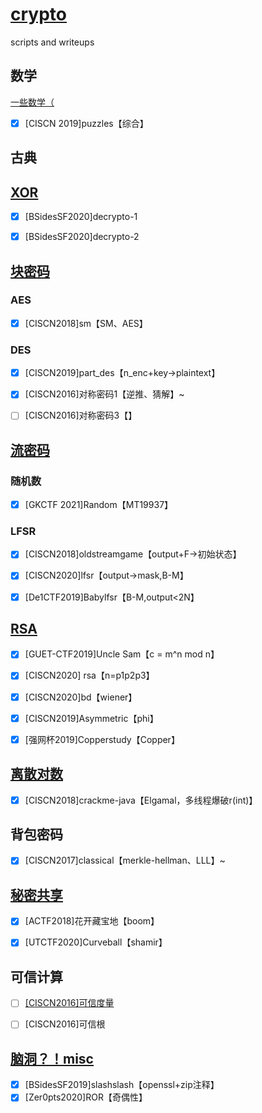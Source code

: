 # [crypto](https://blog.rexskz.info/2016-nationwide-ctf-first-writeup.html#toc-link-2)
 scripts and writeups

## 数学

[一些数学（](docs/math.md)

- [x] [CISCN 2019]puzzles【综合】


##  古典





## [XOR](docs/xor.md)



- [x] [BSidesSF2020]decrypto-1
- [x] [BSidesSF2020]decrypto-2



## [块密码](docs/block.md)

### AES

- [x] [CISCN2018]sm【SM、AES】

### DES

- [x] [CISCN2019]part_des【n_enc+key->plaintext】





- [x] [CISCN2016]对称密码1【逆推、猜解】~
- [ ] [CISCN2016]对称密码3【】



## [流密码](docs/stream.md)

### 随机数

- [x] [GKCTF 2021]Random【MT19937】

### LFSR

- [x] [CISCN2018]oldstreamgame【output+F->初始状态】

- [x] [CISCN2020]lfsr【output->mask,B-M】

- [x] [De1CTF2019]Babylfsr【B-M,output<2N】

  

## [RSA](docs/RSA.md)

- [x] [GUET-CTF2019]Uncle Sam【c = m^n mod n】
- [x] [CISCN2020] rsa【n=p1p2p3】
- [x] [CISCN2020]bd【wiener】
- [x] [CISCN2019]Asymmetric【phi】
- [x] [强网杯2019]Copperstudy【Copper】



## [离散对数](docs/discrete.md)

- [x] [CISCN2018]crackme-java【Elgamal，多线程爆破r(int)】



## 背包密码

- [x] [CISCN2017]classical【merkle-hellman、LLL】~



## [秘密共享](docs/secrect_sharing.md)

- [x] [ACTF2018]花开藏宝地【boom】
- [x] [UTCTF2020]Curveball【shamir】



## 可信计算

- [ ] [[CISCN2016]可信度量](https://blog.rexskz.info/2016-nationwide-ctf-first-writeup.html#toc-link-2)
- [ ] [CISCN2016]可信根



## [脑洞？！misc](docs/misc.md)

- [x] [BSidesSF2019]slashslash【openssl+zip注释】
- [x] [Zer0pts2020]ROR【奇偶性】
